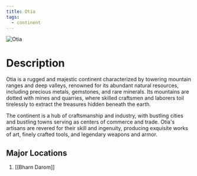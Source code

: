 ```yaml
---
title: Otia
tags:
  - continent
---
```

<img src="../../images/otia.webp" alt="Otia" usemap="#otia">  
  
<map name="otia">  
  <area shape="circle" coords="280,630,45" alt="Bharn Darom" href="Bharn-Darom"> 
</map>

# Description
Otia is a rugged and majestic continent characterized by towering mountain ranges and deep valleys, renowned for its abundant natural resources, including precious metals, gemstones, and rare minerals. Its mountains are dotted with mines and quarries, where skilled craftsmen and laborers toil tirelessly to extract the treasures hidden beneath the earth.

The continent is a hub of craftsmanship and industry, with bustling cities and bustling towns serving as centers of commerce and trade. Otia's artisans are revered for their skill and ingenuity, producing exquisite works of art, finely crafted tools, and legendary weapons and armor.

## Major Locations
1. [[Bharn Darom]]